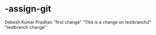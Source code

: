 # -assign-git
Debesh Kumar Pradhan
"first change"
“This is a change on testbranch2”
"testbranch change"
